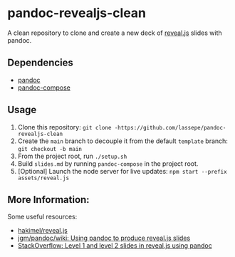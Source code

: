 # pandoc-revealjs-clean

A clean repository to clone and create a new deck of [reveal.js](https://github.com/hakimel/reveal.js)  slides with pandoc.

## Dependencies

- [pandoc](https://github.com/jgm/pandoc)
- [pandoc-compose](github.com/gfelbing/pandoc-compose)

## Usage

1. Clone this repository: `git clone -https://github.com/lassepe/pandoc-revealjs-clean`
2. Create the `main` branch to decouple it from the default `template` branch: `git checkout -b main`
3. From the project root, run `./setup.sh`
4. Build `slides.md` by running `pandoc-compose` in the project root.
5. [Optional] Launch the node server for live updates: `npm start --prefix assets/reveal.js`

## More Information:

Some useful resources:


- [hakimel/reveal.js](https://github.com/hakimel/reveal.js/#auto-sliding)
- [jgm/pandoc/wiki: Using pandoc to produce reveal.js slides](https://github.com/jgm/pandoc/wiki/Using-pandoc-to-produce-reveal.js-slides)
- [StackOverflow: Level 1 and level 2 slides in reveal.js using pandoc](https://stackoverflow.com/questions/30988306/level-1-and-level-2-slides-in-reveal-js-using-pandoc)

